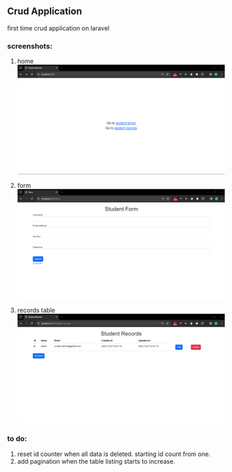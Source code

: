 ## Crud Application 
<p>first time crud application on laravel</p>

### screenshots:

1. home
![image](home.png)

2. form
![image](form.png)

3. records table
![image](records.png)

### to do: 
1. reset id counter when all data is deleted. starting id count from one.
2. add pagination when the table listing starts to increase.